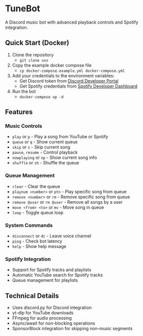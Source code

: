 # TuneBot

A Discord music bot with advanced playback controls and Spotify integration.

## Quick Start (Docker)
1. Clone the repository
    - `git clone xxx`
2. Copy the example docker compose file
    - `cp docker-compose.example.yml docker-compose.yml`
3. Add your credentials to the environment variables:
    - Get Discord token from [Discord Developer Portal](https://discord.com/developers/applications)
    - Get Spotify credentials from [Spotify Developer Dashboard](https://developer.spotify.com/dashboard)
4. Run the bot
   - `docker-compose up -d`

## Features

### Music Controls
- `play` or `p` - Play a song from YouTube or Spotify
- `queue` or `q` - Show current queue
- `skip` or `s` - Skip current song
- `pause`, `resume` - Control playback
- `nowplaying` or `np` - Show current song info
- `shuffle` or `sh` - Shuffle the queue

### Queue Management
- `clear` - Clear the queue
- `playnum <number>` or `ptn` - Play specific song from queue
- `remove <number>` or `rm` - Remove specific song from queue
- `remove @user` or `rm @user` - Remove all songs by a user
- `move <from> <to>` or `mv` - Move song in queue
- `loop` - Toggle queue loop

### System Commands
- `disconnect` or `dc` - Leave voice channel
- `ping` - Check bot latency
- `help` - Show help message

### Spotify Integration
- Support for Spotify tracks and playlists
- Automatic YouTube search for Spotify tracks
- Queue management for playlists

## Technical Details
- Uses discord.py for Discord integration
- yt-dlp for YouTube downloads
- FFmpeg for audio processing
- Async/await for non-blocking operations
- SponsorBlock integration for skipping non-music segments